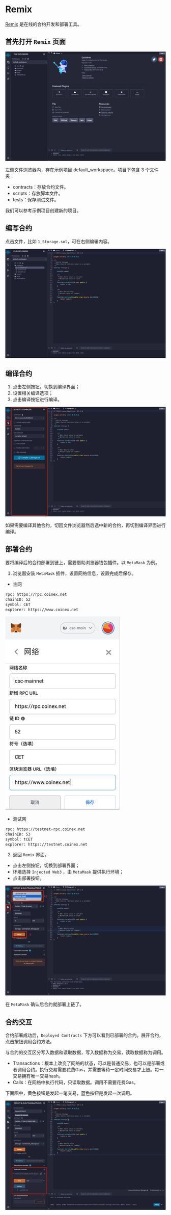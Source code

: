 # Remix

[Remix](https://remix.ethereum.org/) 是在线的合约开发和部署工具。

## 首先打开 `Remix` 页面

![remix首页](./images/remix_home.png)

左侧文件浏览器内，存在示例项目 default_workspace。项目下包含 3 个文件夹：

* contracts：存放合约文件。
* scripts：存放脚本文件。
* tests：保存测试文件。

我们可以参考示例项目创建新的项目。

## 编写合约

点击文件，比如 `1_Storage.sol`，可在右侧编辑内容。

![remix合约编辑](./images/remix_edit.png)

## 编译合约

1. 点击左侧按钮，切换到编译界面；
2. 设置相关编译选项；
3. 点击编译按钮进行编译。

![remix合约编译](./images/remix_compile.png)

如果需要编译其他合约，切回文件浏览器然后选中新的合约，再切到编译界面进行编译。

## 部署合约

要将编译后的合约部署到链上，需要借助浏览器钱包插件。以 `MetaMask` 为例。

1. 浏览器安装 `MetaMask` 插件，设置网络信息，设置完成后保存。

* 主网
```
rpc: https://rpc.coinex.net
chainID: 52
symbol: CET
explorer: https://www.coinex.net
```

<img src="./images/metamask.png" style="width: 360px;" alt="metamask">

* 测试网
```
rpc: https://testnet-rpc.coinex.net
chainID: 53
symbol: tCET
explorer: https://testnet.coinex.net
```

2. 返回 `Remix` 界面。

* 点击左侧按钮，切换到部署界面；
* 环境选择 `Injected Web3` ，由 `MetaMask` 提供执行环境；
* 点击部署按钮。

![remix合约部署](./images/remix_deploy.png)

在 `MetaMask` 确认后合约就部署上链了。

## 合约交互

合约部署成功后，`Deployed Contracts` 下方可以看到已部署的合约。展开合约，点击按钮调用合约方法。

与合约的交互区分写入数据和读取数据，写入数据称为交易，读取数据称为调用。

* Transactions：根本上改变了网络的状态，可以是普通交易，也可以是部署或者调用合约。执行交易需要花费Gas，并需要等待一定时间交易才上链。每一交易拥有唯一交易hash。
* Calls：在网络中执行代码，只读取数据。调用不需要花费Gas。

下面图中，黄色按钮是发起一笔交易，蓝色按钮是发起一次调用。

![remix合约交互](./images/remix_interaction.png)
